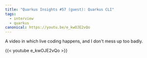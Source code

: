 ```yaml
---
title: "Quarkus Insights #57 (guest): Quarkus CLI"
tags:
  - interview
  - quarkus
canonical: https://youtu.be/e_kwOJE2vQo
---
```


A video in which live coding happens, and I don't mess up too badly.

{{< youtube e_kwOJE2vQo >}}